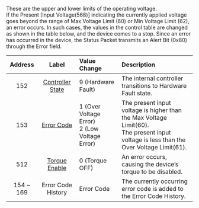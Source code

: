 These are the upper and lower limits of the operating voltage.  
If the Present [Input Voltage(568)] indicating the currently applied voltage goes beyond the range of Max Voltage Limit (60) or Min Voltage Limit (62), an error occurs. In such cases, the values in the control table are changed as shown in the table below, and the device comes to a stop. Since an error has occurred in the device, the Status Packet transmits an Alert Bit (0x80) through the Error field.


| Address   | Label                | Value Change                                        | Description                                                                             |
|:---------:|:--------------------:|:----------------------------------------------------|:----------------------------------------------------------------------------------------|
| 152       | [Controller State]      | 9 (Hardware Fault)                                  | The internal controller transitions to Hardware Fault state.                            |
| 153       | [Error Code]         | 1 (Over Voltage Error)<br />2 (Low Voltage Error)   | The present input voltage is higher than the Max Voltage Limit(60).<br />The present input voltage is less than the Over Voltage Limit(61). |
| 512       | [Torque Enable]      | 0 (Torque OFF)                                      | An error occurs, causing the device’s torque to be disabled.                            |
| 154 ~ 169 | Error Code History   | Error Code                                          | The currently occurring error code is added to the Error Code History.                  |

[Controller State]: #controller-state152
[Error Code]: #error-code153
[Torque Enable]: #torque-enable512